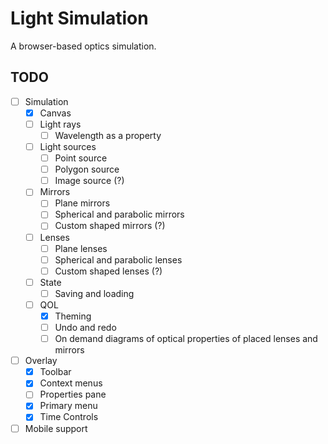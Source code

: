 # Light Simulation

A browser-based optics simulation.

## TODO

-   [ ] Simulation
    -   [x] Canvas
    -   [ ] Light rays
        -   [ ] Wavelength as a property
    -   [ ] Light sources
        -   [ ] Point source
        -   [ ] Polygon source
        -   [ ] Image source (?)
    -   [ ] Mirrors
        -   [ ] Plane mirrors
        -   [ ] Spherical and parabolic mirrors
        -   [ ] Custom shaped mirrors (?)
    -   [ ] Lenses
        -   [ ] Plane lenses
        -   [ ] Spherical and parabolic lenses
        -   [ ] Custom shaped lenses (?)
    -   [ ] State
        -   [ ] Saving and loading
    -   [ ] QOL
        -   [x] Theming
        -   [ ] Undo and redo
        -   [ ] On demand diagrams of optical properties of placed lenses and mirrors
-   [ ] Overlay
    -   [x] Toolbar
    -   [x] Context menus
    -   [ ] Properties pane
    -   [x] Primary menu
    -   [x] Time Controls
-   [ ] Mobile support
